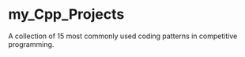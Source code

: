 # my_Cpp_Projects

A collection of 15 most commonly used coding patterns in competitive programming.
